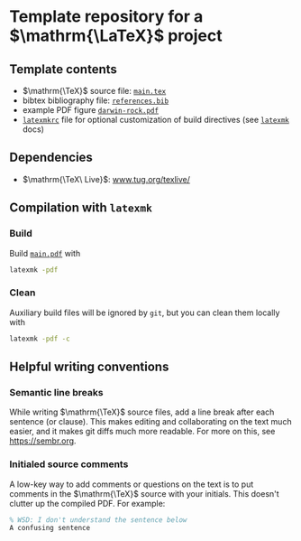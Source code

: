 # Template repository for a $\mathrm{\LaTeX}$ project

## Template contents
- $\mathrm{\TeX}$ source file: [`main.tex`](main.tex)
- bibtex bibliography file: [`references.bib`](references.bib)
- example PDF figure [`darwin-rock.pdf`](darwin-rock.pdf)
- [`latexmkrc`](latexmkrc) file for optional customization of build directives (see [`latexmk`](https://mg.readthedocs.io/latexmk.html) docs)

## Dependencies

 - $\mathrm{\TeX\ Live}$: www.tug.org/texlive/

## Compilation with `latexmk`

### Build
Build [`main.pdf`](main.pdf) with
```bash
latexmk -pdf
```

### Clean
Auxiliary build files will be ignored by `git`, but you can clean them locally with
```bash
latexmk -pdf -c
```

## Helpful writing conventions

### Semantic line breaks

While writing $\mathrm{\TeX}$ source files, add a line break after each sentence (or clause).
This makes editing and collaborating on the text much easier, and it makes git diffs much more readable.
For more on this, see https://sembr.org.

### Initialed source comments

A low-key way to add comments or questions on the text is to put comments in the $\mathrm{\TeX}$ source with your initials. This doesn't clutter up the compiled PDF. For example:
```tex
% WSD: I don't understand the sentence below
A confusing sentence
```
